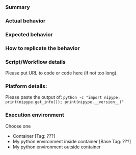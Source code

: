 ### Summary

### Actual behavior

### Expected behavior

### How to replicate the behavior

### Script/Workflow details

Please put URL to code or code here (if not too long).

### Platform details:

Please paste the output of: `python -c "import nipype; print(nipype.get_info()); print(nipype.__version__)"`

### Execution environment

Choose one
- Container [Tag: ???]
- My python environment inside container [Base Tag: ???]
- My python environment outside container
